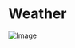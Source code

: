 # Weather

![Image](https://github.com/user-attachments/assets/33124f93-b2a8-484a-adf4-8535030dcb5f)
